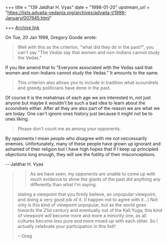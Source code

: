 +++
title = "139 Jaldhar H. Vyas"
date = "1998-01-20"
upstream_url = "https://lists.advaita-vedanta.org/archives/advaita-l/1998-January/007945.html"

+++
[Archive link](https://lists.advaita-vedanta.org/archives/advaita-l/1998-January/007945.html)

On Tue, 20 Jan 1998, Gregory Goode wrote:
> Well with this as the criterion, "what did they do in the past?", you can't
> say "The *Vedas* say that women and non-Indians cannot study the Vedas."

If you like amend that to "Everyone associated with the Vedas said that
women and non-Indians cannot study the Vedas." It amounts to the same.

> This criterion also allows you to include in tradition what scoundrels and
> greedy politicians have done in the past.
>

Of course it is the mahatmas of each age we are interested in, not just
anyone but maybe it wouldn't be such a bad idea to learn about the
scoundrels either.  After all they are also part of the reason we are what
we are today.  One can't ignore ones history just because it might not be
to ones liking.

> Please don't count me as among your opponents.

By opponents I mean people who disagree with me not neccessarily enemies.
Unfortunately, many of these people have grown up ignorant and ashamed of
their religion but I have high hopes that if I keep up principled
objections long enough, they will see the futility of their
misconceptions.

--
Jaldhar H. Vyas <jaldhar at braincells.com>


> >As we have seen, my opponents are unable to come up with
> >much evidence to show the giants of
> >the past did anything any differently than what I'm saying.
>
> stating a viewpoint that you firmly believe, an unpopular viewpoint, and
> doing a very good job of it.  (I happen not to agree with it...)  Not only
> is this kind of viewpoint unpopular, but as the world goes towards the 21st
> century and eventually out of the Kali Yuga, this kind of viewpoint will
> become more and more a minority one, as all cultures become less pure and
> more mixed up with each other.  So I actually celebrate your participation
> in this list!!
>
> --Greg
>

